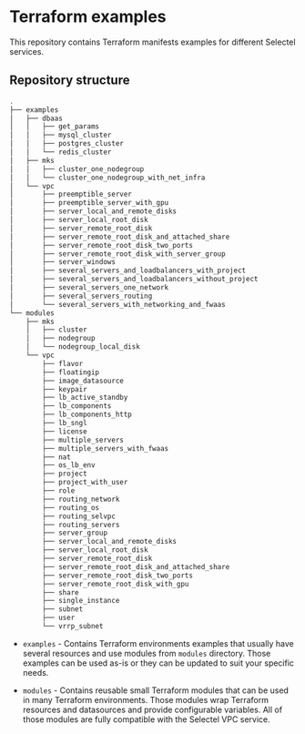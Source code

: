 # Terraform examples

This repository contains Terraform manifests examples for different Selectel
services.

## Repository structure

```bash
.
├── examples
│   ├── dbaas
│   │   ├── get_params
│   │   ├── mysql_cluster
│   │   ├── postgres_cluster
│   │   └── redis_cluster
│   ├── mks
│   │   ├── cluster_one_nodegroup
│   │   └── cluster_one_nodegroup_with_net_infra
│   └── vpc
│       ├── preemptible_server
│       ├── preemptible_server_with_gpu
│       ├── server_local_and_remote_disks
│       ├── server_local_root_disk
│       ├── server_remote_root_disk
│       ├── server_remote_root_disk_and_attached_share
│       ├── server_remote_root_disk_two_ports
│       ├── server_remote_root_disk_with_server_group
│       ├── server_windows
│       ├── several_servers_and_loadbalancers_with_project
│       ├── several_servers_and_loadbalancers_without_project
│       ├── several_servers_one_network
│       ├── several_servers_routing
│       └── several_servers_with_networking_and_fwaas
└── modules
    ├── mks
    │   ├── cluster
    │   ├── nodegroup
    │   └── nodegroup_local_disk
    └── vpc
        ├── flavor
        ├── floatingip
        ├── image_datasource
        ├── keypair
        ├── lb_active_standby
        ├── lb_components
        ├── lb_components_http
        ├── lb_sngl
        ├── license
        ├── multiple_servers
        ├── multiple_servers_with_fwaas
        ├── nat
        ├── os_lb_env
        ├── project
        ├── project_with_user
        ├── role
        ├── routing_network
        ├── routing_os
        ├── routing_selvpc
        ├── routing_servers
        ├── server_group
        ├── server_local_and_remote_disks
        ├── server_local_root_disk
        ├── server_remote_root_disk
        ├── server_remote_root_disk_and_attached_share
        ├── server_remote_root_disk_two_ports
        ├── server_remote_root_disk_with_gpu
        ├── share
        ├── single_instance
        ├── subnet
        ├── user
        └── vrrp_subnet
```

  * `examples` - Contains Terraform environments examples that usually have
  several resources and use modules from `modules` directory.
  Those examples can be used as-is or they can be updated to suit your specific
  needs.

  * `modules` - Contains reusable small Terraform modules that can be used in
  many Terraform environments.
  Those modules wrap Terraform resources and datasources and provide
  configurable variables.
  All of those modules are fully compatible with the Selectel VPC service.
